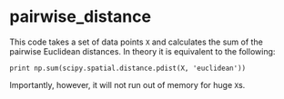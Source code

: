 # pairwise_distance

This code takes a set of data points ```X``` and calculates the sum of the pairwise Euclidean distances. 
In theory it is equivalent to the following:
```
print np.sum(scipy.spatial.distance.pdist(X, 'euclidean'))
```
Importantly, however, it will not run out of memory for huge ```X```s. 
